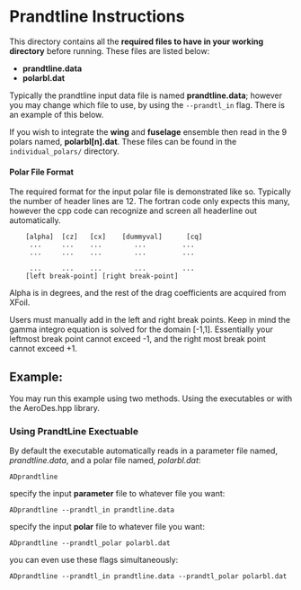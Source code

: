 # Prandtline Instructions

This directory contains all the **required files to have in your working directory** before running. These
files are listed below:

* **prandtline.data**
* **polarbl.dat**

Typically the prandtline input data file is named **prandtline.data**; however you 
may change which file to use, by using the ```--prandtl_in``` flag. There is an example of this below. 

If you wish to integrate the ****wing**** and ****fuselage**** ensemble then read in the 9 polars named, **polarbl[n].dat**. These files can be 
found in the ```individual_polars/``` directory.

#### Polar File Format

The required format for the input polar file is demonstrated like so.
Typically the number of header lines are 12. The fortran code only expects this many, however
the cpp code can recognize and screen all headerline out automatically.

```
    [alpha]  [cz]   [cx]    [dummyval]      [cq]
     ...     ...    ...        ...         ...
     ...     ...    ...        ...         ...
  
     ...     ...    ...        ...         ...
    [left break-point] [right break-point]
```

Alpha is in degrees, and the rest of the drag coefficients are acquired from XFoil. 

Users must manually add in the left and right break points. Keep in mind the gamma integro equation is solved for the domain
[-1,1]. Essentially your leftmost break point cannot exceed -1, and the right most break point
cannot exceed +1.

## Example:
You may run this example using two methods. Using the executables or with the AeroDes.hpp library.

### Using PrandtLine Exectuable
By default the executable automatically reads in a parameter file named, *prandtline.data*, and a polar file named, *polarbl.dat*:
```
ADprandtline
```

specify the input **parameter** file to whatever file you want:
```
ADprandtline --prandtl_in prandtline.data
```

specify the input **polar** file to whatever file you want:
```
ADprandtline --prandtl_polar polarbl.dat
```

you can even use these flags simultaneously:
```
ADprandtline --prandtl_in prandtline.data --prandtl_polar polarbl.dat
```